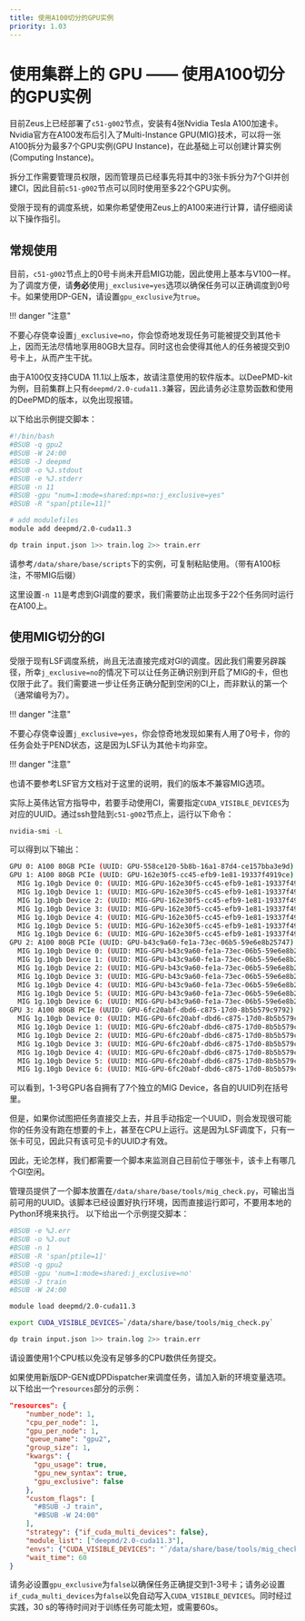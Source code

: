 ```yaml
---
title: 使用A100切分的GPU实例
priority: 1.03
---
```


# 使用集群上的 GPU —— 使用A100切分的GPU实例

目前Zeus上已经部署了`c51-g002`节点，安装有4张Nvidia Tesla A100加速卡。Nvidia官方在A100发布后引入了Multi-Instance GPU(MIG)技术，可以将一张A100拆分为最多7个GPU实例(GPU Instance)，在此基础上可以创建计算实例(Computing Instance)。

拆分工作需要管理员权限，因而管理员已经事先将其中的3张卡拆分为7个GI并创建CI，因此目前`c51-g002`节点可以同时使用至多22个GPU实例。

受限于现有的调度系统，如果你希望使用Zeus上的A100来进行计算，请仔细阅读以下操作指引。

## 常规使用

目前，`c51-g002`节点上的0号卡尚未开启MIG功能，因此使用上基本与V100一样。为了调度方便，请**务必**使用`j_exclusive=yes`选项以确保任务可以正确调度到0号卡。如果使用DP-GEN，请设置`gpu_exclusive`为`true`。

!!! danger "注意"
    <p>不要心存侥幸设置<code>j_exclusive=no</code>，你会惊奇地发现任务可能被提交到其他卡上，因而无法尽情地享用80GB大显存。同时这也会使得其他人的任务被提交到0号卡上，从而产生干扰。</p>

由于A100仅支持CUDA 11.1以上版本，故请注意使用的软件版本。以DeePMD-kit为例，目前集群上只有`deepmd/2.0-cuda11.3`兼容，因此请务必注意势函数和使用的DeePMD的版本，以免出现报错。

以下给出示例提交脚本：

```bash
#!/bin/bash
#BSUB -q gpu2
#BSUB -W 24:00
#BSUB -J deepmd
#BSUB -o %J.stdout
#BSUB -e %J.stderr
#BSUB -n 11
#BSUB -gpu "num=1:mode=shared:mps=no:j_exclusive=yes"
#BSUB -R "span[ptile=11]"

# add modulefiles
module add deepmd/2.0-cuda11.3

dp train input.json 1>> train.log 2>> train.err
```

请参考`/data/share/base/scripts`下的实例，可复制粘贴使用。（带有A100标注，不带MIG后缀）

这里设置`-n 11`是考虑到GI调度的要求，我们需要防止出现多于22个任务同时运行在A100上。

## 使用MIG切分的GI

受限于现有LSF调度系统，尚且无法直接完成对GI的调度。因此我们需要另辟蹊径，所幸`j_exclusive=no`的情况下可以让任务正确识别到开启了MIG的卡，但也仅限于此了。我们需要进一步让任务正确分配到空闲的CI上，而非默认的第一个（通常编号为7）。

!!! danger "注意"
    <p>不要心存侥幸设置<code>j_exclusive=yes</code>，你会惊奇地发现如果有人用了0号卡，你的任务会处于PEND状态，这是因为LSF认为其他卡均非空。</p>

!!! danger "注意"
    <p>也请不要参考LSF官方文档对于这里的说明，我们的版本不兼容MIG选项。</p>

实际上英伟达官方指导中，若要手动使用CI，需要指定`CUDA_VISIBLE_DEVICES`为对应的UUID。通过ssh登陆到`c51-g002`节点上，运行以下命令：

```bash
nvidia-smi -L
```

可以得到以下输出：

```bash
GPU 0: A100 80GB PCIe (UUID: GPU-558ce120-5b8b-16a1-87d4-ce157bba3e9d)
GPU 1: A100 80GB PCIe (UUID: GPU-162e30f5-cc45-efb9-1e81-19337f4919ce)
  MIG 1g.10gb Device 0: (UUID: MIG-GPU-162e30f5-cc45-efb9-1e81-19337f4919ce/7/0)
  MIG 1g.10gb Device 1: (UUID: MIG-GPU-162e30f5-cc45-efb9-1e81-19337f4919ce/8/0)
  MIG 1g.10gb Device 2: (UUID: MIG-GPU-162e30f5-cc45-efb9-1e81-19337f4919ce/9/0)
  MIG 1g.10gb Device 3: (UUID: MIG-GPU-162e30f5-cc45-efb9-1e81-19337f4919ce/11/0)
  MIG 1g.10gb Device 4: (UUID: MIG-GPU-162e30f5-cc45-efb9-1e81-19337f4919ce/12/0)
  MIG 1g.10gb Device 5: (UUID: MIG-GPU-162e30f5-cc45-efb9-1e81-19337f4919ce/13/0)
  MIG 1g.10gb Device 6: (UUID: MIG-GPU-162e30f5-cc45-efb9-1e81-19337f4919ce/14/0)
GPU 2: A100 80GB PCIe (UUID: GPU-b43c9a60-fe1a-73ec-06b5-59e6e8b25747)
  MIG 1g.10gb Device 0: (UUID: MIG-GPU-b43c9a60-fe1a-73ec-06b5-59e6e8b25747/7/0)
  MIG 1g.10gb Device 1: (UUID: MIG-GPU-b43c9a60-fe1a-73ec-06b5-59e6e8b25747/8/0)
  MIG 1g.10gb Device 2: (UUID: MIG-GPU-b43c9a60-fe1a-73ec-06b5-59e6e8b25747/9/0)
  MIG 1g.10gb Device 3: (UUID: MIG-GPU-b43c9a60-fe1a-73ec-06b5-59e6e8b25747/10/0)
  MIG 1g.10gb Device 4: (UUID: MIG-GPU-b43c9a60-fe1a-73ec-06b5-59e6e8b25747/11/0)
  MIG 1g.10gb Device 5: (UUID: MIG-GPU-b43c9a60-fe1a-73ec-06b5-59e6e8b25747/12/0)
  MIG 1g.10gb Device 6: (UUID: MIG-GPU-b43c9a60-fe1a-73ec-06b5-59e6e8b25747/13/0)
GPU 3: A100 80GB PCIe (UUID: GPU-6fc20abf-dbd6-c875-17d0-8b5b579c9792)
  MIG 1g.10gb Device 0: (UUID: MIG-GPU-6fc20abf-dbd6-c875-17d0-8b5b579c9792/7/0)
  MIG 1g.10gb Device 1: (UUID: MIG-GPU-6fc20abf-dbd6-c875-17d0-8b5b579c9792/8/0)
  MIG 1g.10gb Device 2: (UUID: MIG-GPU-6fc20abf-dbd6-c875-17d0-8b5b579c9792/9/0)
  MIG 1g.10gb Device 3: (UUID: MIG-GPU-6fc20abf-dbd6-c875-17d0-8b5b579c9792/11/0)
  MIG 1g.10gb Device 4: (UUID: MIG-GPU-6fc20abf-dbd6-c875-17d0-8b5b579c9792/12/0)
  MIG 1g.10gb Device 5: (UUID: MIG-GPU-6fc20abf-dbd6-c875-17d0-8b5b579c9792/13/0)
  MIG 1g.10gb Device 6: (UUID: MIG-GPU-6fc20abf-dbd6-c875-17d0-8b5b579c9792/14/0)
```

可以看到，1-3号GPU各自拥有了7个独立的MIG Device，各自的UUID列在括号里。

但是，如果你试图把任务直接交上去，并且手动指定一个UUID，则会发现很可能你的任务没有跑在想要的卡上，甚至在CPU上运行。这是因为LSF调度下，只有一张卡可见，因此只有该可见卡的UUID才有效。

因此，无论怎样，我们都需要一个脚本来监测自己目前位于哪张卡，该卡上有哪几个GI空闲。

管理员提供了一个脚本放置在`/data/share/base/tools/mig_check.py`，可输出当前可用的UUID。该脚本已经设置好执行环境，因而直接运行即可，不要用本地的Python环境来执行。
以下给出一个示例提交脚本：

```bash
#BSUB -e %J.err
#BSUB -o %J.out
#BSUB -n 1
#BSUB -R 'span[ptile=1]'
#BSUB -q gpu2
#BSUB -gpu 'num=1:mode=shared:j_exclusive=no'
#BSUB -J train
#BSUB -W 24:00

module load deepmd/2.0-cuda11.3

export CUDA_VISIBLE_DEVICES=`/data/share/base/tools/mig_check.py`

dp train input.json 1>> train.log 2>> train.err

```

请设置使用1个CPU核以免没有足够多的CPU数供任务提交。

如果使用新版DP-GEN或DPDispatcher来调度任务，请加入新的环境变量选项。以下给出一个`resources`部分的示例：

```json
"resources": {
    "number_node": 1,
    "cpu_per_node": 1,
    "gpu_per_node": 1,
    "queue_name": "gpu2",
    "group_size": 1,
    "kwargs": {
      "gpu_usage": true,
      "gpu_new_syntax": true,
      "gpu_exclusive": false
    },
    "custom_flags": [
      "#BSUB -J train",
      "#BSUB -W 24:00"
    ],
    "strategy": {"if_cuda_multi_devices": false},
    "module_list": ["deepmd/2.0-cuda11.3"],
    "envs": {"CUDA_VISIBLE_DEVICES": "`/data/share/base/tools/mig_check.py`"},
    "wait_time": 60
}
```

请务必设置`gpu_exclusive`为`false`以确保任务正确提交到1-3号卡；请务必设置`if_cuda_multi_devices`为`false`以免自动写入`CUDA_VISIBLE_DEVICES`。同时经过实践，30 s的等待时间对于训练任务可能太短，或需要60s。
